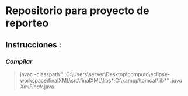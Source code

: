 # Repositorio para proyecto de reporteo

## Instrucciones :

### *Compilar*
> javac -classpath ".;C:\Users\server\Desktop\computo\eclipse-workspace\finalXML\src\finalXML\libs\*;C:\xampp\tomcat\lib\*"  *.java XmlFinal/*.java
